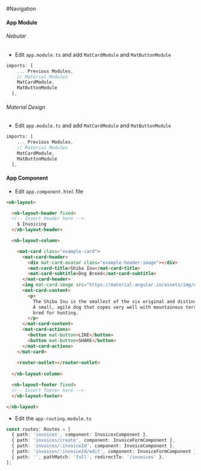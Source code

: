 
#Navigation

#### App Module

###### Nebular

* Edit `app.module.ts` and add `MatCardModule` and `MatButtonModule`

```typescript
imports: [
    ... Previous Modules,
    // Material Modules
    MatCardModule,
    MatButtonModule
  ],
```

###### Material Design

* Edit `app.module.ts` and add `MatCardModule` and `MatButtonModule`

```typescript
imports: [
    ... Previous Modules,
    // Material Modules
    MatCardModule,
    MatButtonModule
  ],
```

#### App Component

* Edit `app.component.html` file

```html
<nb-layout>

  <nb-layout-header fixed>
  <!-- Insert header here -->
    $ Invoicing
  </nb-layout-header>

  <nb-layout-column>

    <mat-card class="example-card">
      <mat-card-header>
        <div mat-card-avatar class="example-header-image"></div>
        <mat-card-title>Shiba Inu</mat-card-title>
        <mat-card-subtitle>Dog Breed</mat-card-subtitle>
      </mat-card-header>
      <img mat-card-image src="https://material.angular.io/assets/img/examples/shiba2.jpg" alt="Photo of a Shiba Inu">
      <mat-card-content>
        <p>
          The Shiba Inu is the smallest of the six original and distinct spitz breeds of dog from Japan.
          A small, agile dog that copes very well with mountainous terrain, the Shiba Inu was originally
          bred for hunting.
        </p>
      </mat-card-content>
      <mat-card-actions>
        <button mat-button>LIKE</button>
        <button mat-button>SHARE</button>
      </mat-card-actions>
    </mat-card>
    
    <router-outlet></router-outlet>
    
  </nb-layout-column>

  <nb-layout-footer fixed>
  <!-- Insert footer here -->
  </nb-layout-footer>

</nb-layout>
```

* Edit the `app-routing.module.ts`

```typescript
const routes: Routes = [
  { path: 'invoices', component: InvoicesComponent },
  { path: 'invoices/create', component: InvoiceFormComponent },
  { path: 'invoices/:invoiceId', component: InvoiceComponent },
  { path: 'invoices/:invoiceId/edit', component: InvoiceFormComponent },
  { path: '', pathMatch: 'full', redirectTo: '/invoices' },
];
```
